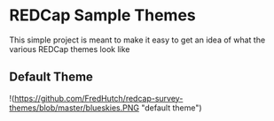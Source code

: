 # REDCap Sample Themes
This simple project is meant to make it easy to get an idea of what the various REDCap themes look like

## Default Theme
!(https://github.com/FredHutch/redcap-survey-themes/blob/master/blueskies.PNG "default theme")
